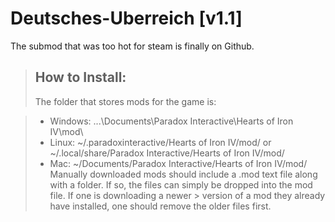 # Deutsches-Uberreich [v1.1]

The submod that was too hot for steam is finally on Github.

> ## How to Install:
> The folder that stores mods for the game is:

> * Windows: ...\Documents\Paradox Interactive\Hearts of Iron IV\mod\
> * Linux: ~/.paradoxinteractive/Hearts of Iron IV/mod/ or ~/.local/share/Paradox Interactive/Hearts of Iron IV/mod/
> * Mac: ~/Documents/Paradox Interactive/Hearts of Iron IV/mod/
> Manually downloaded mods should include a .mod text file along with a folder. If so, the files can simply be dropped into the mod file. If one is downloading a newer > version of a mod they already have installed, one should remove the older files first.
